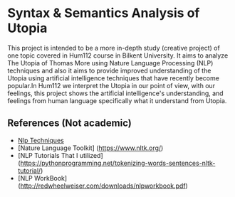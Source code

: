 # Syntax & Semantics Analysis of Utopia
This project is intended to be a more in-depth study (creative project) of one topic covered in Hum112 course in Bilkent University.
It aims to analyze The Utopia of Thomas More using Nature Language Processing (NLP) techniques and also it aims to provide improved understanding of the Utopia using artificial intelligence techniques that have recently become popular.In Hum112 we interpret the Utopia in our point of view, with our feelings, this project shows the artificial intelligence's understanding, and feelings from human language specifically what it understand from Utopia. 

## References (Not academic)

* [Nlp Techniques](http://vencergt.com/wp-content/uploads/2010/08/10_of_the_Coolest_Most_Powerful_Useful_NLP_Techniques_Ive_Ever_Learned.pdf)
* [Nature Language Toolkit] (https://www.nltk.org/)
* [NLP Tutorials That I utilized] (https://pythonprogramming.net/tokenizing-words-sentences-nltk-tutorial/)
* [NLP WorkBook] (http://redwheelweiser.com/downloads/nlpworkbook.pdf)
